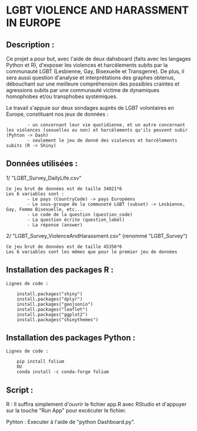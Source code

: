 # LGBT VIOLENCE AND HARASSMENT IN EUROPE

## Description :

  Ce projet a pour but, avec l'aide de deux dahsboard (faits avec les langages Python et R), d'exposer les violences et harcèlements subits par la communauté LGBT (Lesbienne, Gay, Bisexuelle et Transgenre). De plus, il sera aussi question d'analyse et interprétations des graphes obtenus, débouchant sur une meilleure compréhension des possibles craintes et agressions subits par une communauté victime de dynamiques homophobes et/ou transphobes systémiques.
  
  Le travail s'appuie sur deux sondages auprès de LGBT volontaires en Europe, constituant nos jeux de données :
  
            - un concernant leur vie quotidienne, et un autre concernant les violences (sexuelles ou non) et harcèlements qu'ils peuvent subir (Pyhton -> Dash)
            - seulement le jeu de donné des violences et harcèlements subits (R -> Shiny)

## Données utilisées :

1/ "LGBT_Survey_DailyLife.csv" 

    Ce jeu brut de données est de taille 34021*6
    Les 6 variables sont :
            - Le pays (CountryCode) -> pays Européens
            - Le sous-groupe de la communoté LGBT (subset) -> Lesbienne, Gay, Femme Bisexuelle, etc...
            - Le code de la question (question_code)
            - La question écrite (question_label)
            - La réponse (answer)

2/ "LGBT_Survey_ViolenceAndHarassment.csv" (renommé "LGBT_Survey")
    
    Ce jeu brut de données est de taille 45356*6
    Les 6 variables sont les mêmes que pour le premier jeu de données

## Installation des packages R :

    Lignes de code : 
        
        install.packages("shiny")
        install.packages("dplyr")
        install.packages("geojsonio")
        install.packages("leaflet")
        install.packages("ggplot2")
        install.packages("shinythemes")

## Installation des packages Python :

    Lignes de code : 
        
        pip install folium
        OU
        conda install -c conda-forge folium
    
## Script :

R : Il suffira simplement d'ouvrir le fichier app.R avec RStudio et d'appuyer sur la touche "Run App" pour excécuter le fichier.

Pyhton : Executer à l'aide de "python Dashboard.py".

